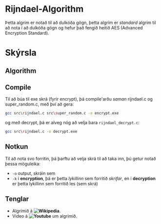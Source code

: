 # Rijndael-Algorithm

Þetta algrím er notað til að dulkóða gögn, þetta algrím er *standard* algrím til að nota í að dulkóða gögn og hefur það fengið heitið AES (Advanced Encryption Standard).

# Skýrsla
## Algorithm

## Compile
Til að búa til exe skrá (fyrir encrypt), þá compile'arðu *saman* rijndael.c og super_random.c, með því að gera:
```bash
gcc src\rijndael.c src\super_random.c -o encrypt.exe
```
og með decrypt, þá er alveg nóg að velja bara `rijndael_decrypt.c`:
```bash
gcc src\rijndael.c -o decrypt.exe
```
## Notkun
Til að nota svo forritin, þá þarftu að velja skrá til að taka inn, þú getur notað þessa möguleika:
- `-o` output, skráin sem 
- `-k` í **encryption**, þá er þetta *lykillinn* sem forritið *skrifar*, en í **decryption** er þetta lykillinn sem forritið les (sem skrá)


## Tenglar
- Algrímið á **![Wikipedia](https://en.wikipedia.org/wiki/Advanced_Encryption_Standard)**.
- Video á **![Youtube](https://youtu.be/lnKPoWZnNNM)** um algrímið.
